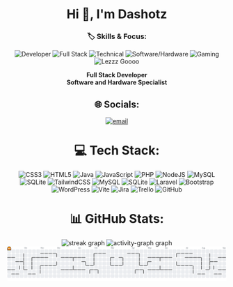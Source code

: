 <h1 align="center">Hi 👋, I'm Dashotz</h1>

<div align="center">

### 🏷️ Skills & Focus:
![Developer](https://img.shields.io/badge/Developer-000000?style=for-the-badge&logo=github&logoColor=white) ![Full Stack](https://img.shields.io/badge/Full%20Stack-6DA55F?style=for-the-badge&logo=node.js&logoColor=white) ![Technical](https://img.shields.io/badge/Technical-007ACC?style=for-the-badge&logo=visual-studio-code&logoColor=white) ![Software/Hardware](https://img.shields.io/badge/Software%2FHardware-FF6B6B?style=for-the-badge&logo=visual-studio&logoColor=white&labelColor=00D4AA) ![Gaming](https://img.shields.io/badge/Gaming-00D4AA?style=for-the-badge&logo=steam&logoColor=white) ![Lezzz Goooo](https://img.shields.io/badge/Lezzz%20Goooo-FFD700?style=for-the-badge&logo=fire&logoColor=black)

**Full Stack Developer**  
**Software and Hardware Specialist**

## 🌐 Socials:
[![email](https://img.shields.io/badge/Email-D14836?logo=gmail&logoColor=white)](mailto:dashotz14@gmail.com) 

# 💻 Tech Stack:
![CSS3](https://img.shields.io/badge/css3-%231572B6.svg?style=for-the-badge&logo=css3&logoColor=white) ![HTML5](https://img.shields.io/badge/html5-%23E34F26.svg?style=for-the-badge&logo=html5&logoColor=white) ![Java](https://img.shields.io/badge/java-%23ED8B00.svg?style=for-the-badge&logo=openjdk&logoColor=white) ![JavaScript](https://img.shields.io/badge/javascript-%23323330.svg?style=for-the-badge&logo=javascript&logoColor=%23F7DF1E) ![PHP](https://img.shields.io/badge/php-%23777BB4.svg?style=for-the-badge&logo=php&logoColor=white) ![NodeJS](https://img.shields.io/badge/node.js-6DA55F?style=for-the-badge&logo=node.js&logoColor=white) ![MySQL](https://img.shields.io/badge/mysql-4479A1.svg?style=for-the-badge&logo=mysql&logoColor=white) ![SQLite](https://img.shields.io/badge/sqlite-%2307405e.svg?style=for-the-badge&logo=sqlite&logoColor=white) ![TailwindCSS](https://img.shields.io/badge/tailwindcss-%2338B2AC.svg?style=for-the-badge&logo=tailwind-css&logoColor=white) ![MySQL](https://img.shields.io/badge/mysql-4479A1.svg?style=for-the-badge&logo=mysql&logoColor=white) ![SQLite](https://img.shields.io/badge/sqlite-%2307405e.svg?style=for-the-badge&logo=sqlite&logoColor=white) ![Laravel](https://img.shields.io/badge/laravel-%23FF2D20.svg?style=for-the-badge&logo=laravel&logoColor=white) ![Bootstrap](https://img.shields.io/badge/bootstrap-%238511FA.svg?style=for-the-badge&logo=bootstrap&logoColor=white) ![WordPress](https://img.shields.io/badge/WordPress-%23117AC9.svg?style=for-the-badge&logo=WordPress&logoColor=white) ![Vite](https://img.shields.io/badge/vite-%23646CFF.svg?style=for-the-badge&logo=vite&logoColor=white) ![Jira](https://img.shields.io/badge/jira-%230A0FFF.svg?style=for-the-badge&logo=jira&logoColor=white) ![Trello](https://img.shields.io/badge/Trello-%23026AA7.svg?style=for-the-badge&logo=Trello&logoColor=white) ![GitHub](https://img.shields.io/badge/github-%23121011.svg?style=for-the-badge&logo=github&logoColor=white)
# 📊 GitHub Stats:
<div align="center">
  <img src="https://streak-stats.demolab.com?user=Dashotz&locale=en&mode=daily&theme=dracula&hide_border=false&border_radius=5&order=3" height="150" alt="streak graph"  />
  <img src="https://github-readme-activity-graph.vercel.app/graph?username=Dashotz&radius=16&theme=dracula&area=true&order=5" height="300" alt="activity-graph graph"  />
</div>


<picture>
  <source media="(prefers-color-scheme: dark)" srcset="https://raw.githubusercontent.com/Dashotz/Dashotz/output/pacman-contribution-graph-dark.svg">
  <source media="(prefers-color-scheme: light)" srcset="https://raw.githubusercontent.com/Dashotz/Dashotz/output/pacman-contribution-graph.svg">
  <img alt="pacman contribution graph" src="https://raw.githubusercontent.com/Dashotz/Dashotz/output/pacman-contribution-graph.svg">
</picture>

###

###


###



